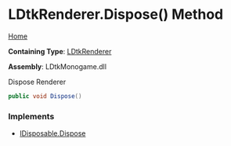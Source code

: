 # LDtkRenderer\.Dispose\(\) Method

[Home](../../../../README.md)

**Containing Type**: [LDtkRenderer](../README.md)

**Assembly**: LDtkMonogame\.dll

  
 Dispose Renderer 

```csharp
public void Dispose()
```

### Implements

* [IDisposable.Dispose](https://docs.microsoft.com/en-us/dotnet/api/system.idisposable.dispose)
